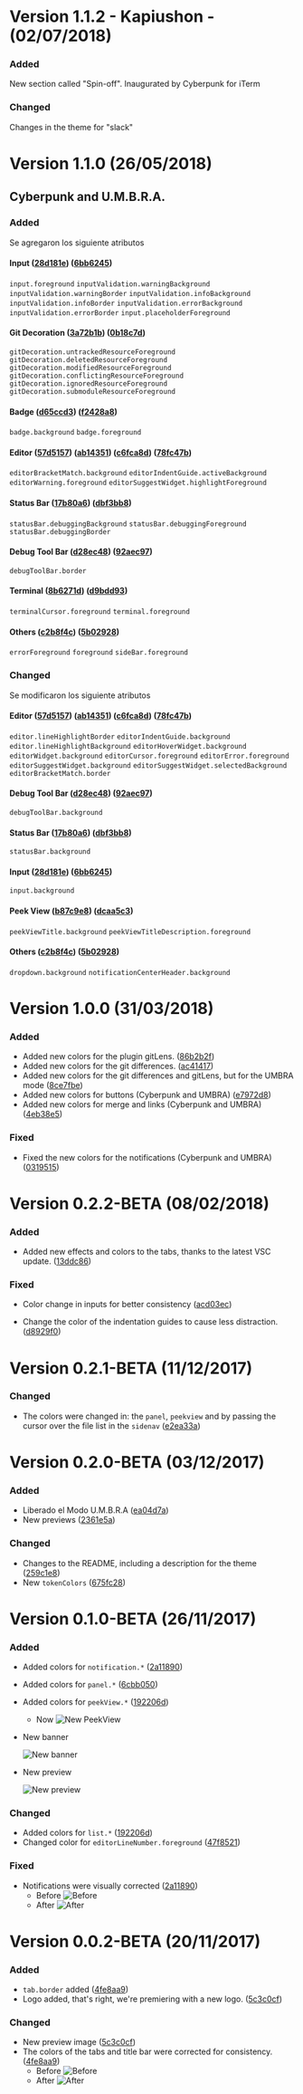 <a name="1.1.2"></a>
# Version 1.1.2 - Kapiushon - (02/07/2018)
### Added
New section called "Spin-off". Inaugurated by Cyberpunk for iTerm
### Changed
Changes in the theme for "slack"

<a name="1.1.0"></a>
# Version 1.1.0 (26/05/2018)
## Cyberpunk and U.M.B.R.A.
### Added
Se agregaron los siguiente atributos
#### Input ([28d181e](https://github.com/max-SS/cyberpunk/commit/28d181ed01241f38e53043818fbd84f3f41b98d8)) ([6bb6245](https://github.com/max-SS/cyberpunk/commit/6bb6245c18f7ccd7ea5877d24d65e4fbc0468488))
`input.foreground`
`inputValidation.warningBackground`
`inputValidation.warningBorder`
`inputValidation.infoBackground`
`inputValidation.infoBorder`
`inputValidation.errorBackground`
`inputValidation.errorBorder`
`input.placeholderForeground`
#### Git Decoration ([3a72b1b](https://github.com/max-SS/cyberpunk/commit/3a72b1b95833bcbf2a369301bca95a1094f55da3)) ([0b18c7d](https://github.com/max-SS/cyberpunk/commit/0b18c7d344031805c0880ba61e2634d259e4c2a5))
`gitDecoration.untrackedResourceForeground`
`gitDecoration.deletedResourceForeground`
`gitDecoration.modifiedResourceForeground`
`gitDecoration.conflictingResourceForeground`
`gitDecoration.ignoredResourceForeground`
`gitDecoration.submoduleResourceForeground`
#### Badge ([d65ccd3](https://github.com/max-SS/cyberpunk/commit/d65ccd399bd3b9b4168564f6da7b5a417ec9c1af)) ([f2428a8](https://github.com/max-SS/cyberpunk/commit/f2428a8934bd136f0f86c2120901b4ca32b5d9ba))
`badge.background`
`badge.foreground`
#### Editor ([57d5157](https://github.com/max-SS/cyberpunk/commit/57d515756c814fcc6a6fedbfffe19b958f2dd856)) ([ab14351](https://github.com/max-SS/cyberpunk/commit/ab1435190a4ea657c04eaff7d43a4e6260e9a7dd)) ([c6fca8d](https://github.com/max-SS/cyberpunk/commit/c6fca8daf07f30053aae62f2db9261dba40264f3)) ([78fc47b](https://github.com/max-SS/cyberpunk/commit/78fc47b5eb0660f85e117af748e35ad08a3144a4))
`editorBracketMatch.background`
`editorIndentGuide.activeBackground`
`editorWarning.foreground`
`editorSuggestWidget.highlightForeground`
#### Status Bar ([17b80a6](https://github.com/max-SS/cyberpunk/commit/17b80a6e6e9ff05eb2a570d4fcc56b77577902ee)) ([dbf3bb8](https://github.com/max-SS/cyberpunk/commit/dbf3bb8a9db76683da040b3b8d910fbbe45e8e65))
`statusBar.debuggingBackground`
`statusBar.debuggingForeground`
`statusBar.debuggingBorder`
#### Debug Tool Bar ([d28ec48](https://github.com/max-SS/cyberpunk/commit/d28ec48cd2858f3feda9f9c95f13fd3a09251ed4)) ([92aec97](https://github.com/max-SS/cyberpunk/commit/92aec97e6bfbeb90e75c9f75be5ec9994261ffd1))
`debugToolBar.border`
#### Terminal ([8b6271d](https://github.com/max-SS/cyberpunk/commit/8b6271dde16a65768535f9159d628eb7d46fb45d)) ([d9bdd93](https://github.com/max-SS/cyberpunk/commit/d9bdd938d928b03dbfd1a17b31bd324e89302d90))
`terminalCursor.foreground`
`terminal.foreground`
#### Others ([c2b8f4c](https://github.com/max-SS/cyberpunk/commit/c2b8f4c596d315dee1142e782ae55e6e328f50bc)) ([5b02928](https://github.com/max-SS/cyberpunk/commit/5b02928699aa11c2f5417e3f802097fe62ca0a63))
`errorForeground`
`foreground`
`sideBar.foreground`
### Changed
Se modificaron los siguiente atributos
#### Editor ([57d5157](https://github.com/max-SS/cyberpunk/commit/57d515756c814fcc6a6fedbfffe19b958f2dd856)) ([ab14351](https://github.com/max-SS/cyberpunk/commit/ab1435190a4ea657c04eaff7d43a4e6260e9a7dd)) ([c6fca8d](https://github.com/max-SS/cyberpunk/commit/c6fca8daf07f30053aae62f2db9261dba40264f3)) ([78fc47b](https://github.com/max-SS/cyberpunk/commit/78fc47b5eb0660f85e117af748e35ad08a3144a4))
`editor.lineHighlightBorder`
`editorIndentGuide.background`
`editor.lineHighlightBackground`
`editorHoverWidget.background`
`editorWidget.background`
`editorCursor.foreground`
`editorError.foreground`
`editorSuggestWidget.background`
`editorSuggestWidget.selectedBackground`
`editorBracketMatch.border`
#### Debug Tool Bar ([d28ec48](https://github.com/max-SS/cyberpunk/commit/d28ec48cd2858f3feda9f9c95f13fd3a09251ed4)) ([92aec97](https://github.com/max-SS/cyberpunk/commit/92aec97e6bfbeb90e75c9f75be5ec9994261ffd1))
`debugToolBar.background`
#### Status Bar ([17b80a6](https://github.com/max-SS/cyberpunk/commit/17b80a6e6e9ff05eb2a570d4fcc56b77577902ee)) ([dbf3bb8](https://github.com/max-SS/cyberpunk/commit/dbf3bb8a9db76683da040b3b8d910fbbe45e8e65))
`statusBar.background`
#### Input ([28d181e](https://github.com/max-SS/cyberpunk/commit/28d181ed01241f38e53043818fbd84f3f41b98d8)) ([6bb6245](https://github.com/max-SS/cyberpunk/commit/6bb6245c18f7ccd7ea5877d24d65e4fbc0468488))
`input.background`
#### Peek View ([b87c9e8](https://github.com/max-SS/cyberpunk/commit/b87c9e881e775d732fa20edb80497d440c76e424)) ([dcaa5c3](https://github.com/max-SS/cyberpunk/commit/dcaa5c31fcc37f59ad2badca50ddecfb0a136770))
`peekViewTitle.background`
`peekViewTitleDescription.foreground`
#### Others ([c2b8f4c](https://github.com/max-SS/cyberpunk/commit/c2b8f4c596d315dee1142e782ae55e6e328f50bc)) ([5b02928](https://github.com/max-SS/cyberpunk/commit/5b02928699aa11c2f5417e3f802097fe62ca0a63))
`dropdown.background`
`notificationCenterHeader.background`


<a name="1.0.0"></a>
# Version 1.0.0 (31/03/2018)

### Added
* Added new colors for the plugin gitLens. ([86b2b2f](https://github.com/max-SS/cyberpunk/commit/86b2b2f0cca15cb410599f53a88029142b90bd56))
* Added new colors for the git differences. ([ac41417](https://github.com/max-SS/cyberpunk/commit/ac41417e33ca294611fea766bba9f0c535394f2c))
* Added new colors for the git differences and gitLens, but for the UMBRA mode ([8ce7fbe](https://github.com/max-SS/cyberpunk/commit/8ce7fbed6e9db42433c87de1168e5ebc82886f7a))
* Added new colors for buttons (Cyberpunk and UMBRA) ([e7972d8](https://github.com/max-SS/cyberpunk/commit/e7972d837df7587e902fe29c895f5b16c59ff671))
* Added new colors for merge and links (Cyberpunk and UMBRA) ([4eb38e5](https://github.com/max-SS/cyberpunk/commit/4eb38e50a27b9dd97825a157420b0ff15d2835fb))

### Fixed
* Fixed the new colors for the notifications (Cyberpunk and UMBRA) ([0319515](https://github.com/max-SS/cyberpunk/commit/03195156c14f6f149859ac85a83e86d1c9d40dad))

<a name="0.2.2-BETA"></a>
# Version 0.2.2-BETA (08/02/2018)

### Added
* Added new effects and colors to the tabs, thanks to the latest VSC update. ([13ddc86](https://github.com/max-SS/cyberpunk/pull/34/commits/13ddc86d79c8f5c7d7e7e8fb2b343c34934f5714))

### Fixed

* Color change in inputs for better consistency ([acd03ec](https://github.com/max-SS/cyberpunk/pull/31/commits/acd03ec83b48c6914cc34eb76c290edd696699d7))

* Change the color of the indentation guides to cause less distraction. ([d8929f0](https://github.com/max-SS/cyberpunk/pull/32/commits/d8929f0b3be670f6739cd0b15dc39f91dc388a8d))

<a name="0.2.1-BETA"></a>
# Version 0.2.1-BETA (11/12/2017)

### Changed
* The colors were changed in: the `panel`, `peekview` and by passing the cursor over the file list in the `sidenav` ([e2ea33a](https://github.com/max-SS/cyberpunk/commit/e2ea33aecb03923fe1de549faf68cb9e728f9039))

<a name="0.2.0-BETA"></a>
# Version 0.2.0-BETA (03/12/2017)

### Added

* Liberado el Modo U.M.B.R.A ([ea04d7a](https://github.com/max-SS/cyberpunk/commit/ea04d7a9dfc4df3ccbd238b8e57cbc7d5116b823))
* New previews ([2361e5a](https://github.com/max-SS/cyberpunk/commit/2361e5a2b97c52f4f2661f9f217df91d9281ef91))

### Changed
* Changes to the README, including a description for the theme ([259c1e8](https://github.com/max-SS/cyberpunk/commit/259c1e853e9c82f12bfd454fd217a6f7b757875f))
* New `tokenColors` ([675fc28](https://github.com/max-SS/cyberpunk/commit/675fc28c3e3767446baf7af13c6a02aa099f386e))

<a name="0.1.0-BETA"></a>
# Version 0.1.0-BETA (26/11/2017)

### Added
* Added colors for `notification.*` ([2a11890](https://github.com/max-SS/cyberpunk/commit/2a118909632fe1546162d24acb9866504ae006e1))
* Added colors for `panel.*` ([6cbb050](https://github.com/max-SS/cyberpunk/commit/6cbb050d699b317f0e2abb11181f3fc666ba2125))
* Added colors for `peekView.*` ([192206d](https://github.com/max-SS/cyberpunk/commit/192206d60b8ffb664c48992a03f388674bcb8c61))
  - Now
  ![New PeekView](/assets/version-0-1-0/peekView.png?raw=true "New PeekView")
* New banner

  ![New banner](/assets/banner.jpg?raw=true "New banner")
* New preview

  ![New preview](/assets/preview.png?raw=true "New preview")
### Changed
* Added colors for `list.*` ([192206d](https://github.com/max-SS/cyberpunk/commit/192206d60b8ffb664c48992a03f388674bcb8c61))
* Changed color for `editorLineNumber.foreground` ([47f8521](https://github.com/max-SS/cyberpunk/commit/47f8521e8fcec1aee8469e70d556a355df31d424))

### Fixed
* Notifications were visually corrected ([2a11890](https://github.com/max-SS/cyberpunk/commit/2a118909632fe1546162d24acb9866504ae006e1))
  - Before
  ![Before](/assets/version-0-1-0/before.png?raw=true "Before")
  - After
  ![After](/assets/version-0-1-0/after.png?raw=true "After")

<a name="0.0.2-BETA"></a>
# Version 0.0.2-BETA (20/11/2017)

### Added
* `tab.border` added ([4fe8aa9](https://github.com/max-SS/cyberpunk/commit/4fe8aa93871bff5832142e64f5f8f2e354b9b34e))
* Logo added, that's right, we're premiering with a new logo. ([5c3c0cf](https://github.com/max-SS/cyberpunk/commit/5c3c0cf03aa0a411467fbf068a93d6836872300f))

### Changed
* New preview image ([5c3c0cf](https://github.com/max-SS/cyberpunk/commit/5c3c0cf03aa0a411467fbf068a93d6836872300f))
* The colors of the tabs and title bar were corrected for consistency.  ([4fe8aa9](https://github.com/max-SS/cyberpunk/commit/4fe8aa93871bff5832142e64f5f8f2e354b9b34e))
  - Before
![Before](/assets/version-0-0-2/before.png?raw=true "Before")
  - After
![After](/assets/version-0-0-2/after.png?raw=true "After")

